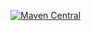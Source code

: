 

[![Maven Central](https://maven-badges.herokuapp.com/maven-central/com.github.com/Osama-O5/OBug/badge.svg?style=plastic)](https://maven-badges.herokuapp.com/maven-central/com.github.com/Osama-O5/OBug)
